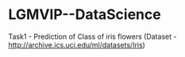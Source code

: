 # LGMVIP--DataScience

Task1 - Prediction of Class of iris flowers (Dataset - http://archive.ics.uci.edu/ml/datasets/Iris)
